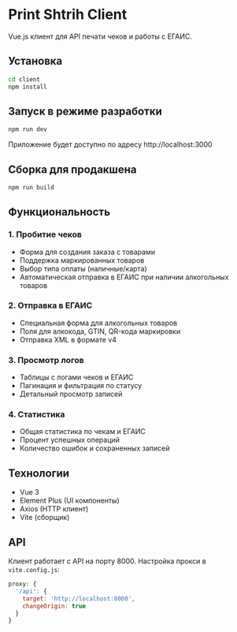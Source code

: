 # Print Shtrih Client

Vue.js клиент для API печати чеков и работы с ЕГАИС.

## Установка

```bash
cd client
npm install
```

## Запуск в режиме разработки

```bash
npm run dev
```

Приложение будет доступно по адресу http://localhost:3000

## Сборка для продакшена

```bash
npm run build
```

## Функциональность

### 1. Пробитие чеков
- Форма для создания заказа с товарами
- Поддержка маркированных товаров
- Выбор типа оплаты (наличные/карта)
- Автоматическая отправка в ЕГАИС при наличии алкогольных товаров

### 2. Отправка в ЕГАИС
- Специальная форма для алкогольных товаров
- Поля для алкокода, GTIN, QR-кода маркировки
- Отправка XML в формате v4

### 3. Просмотр логов
- Таблицы с логами чеков и ЕГАИС
- Пагинация и фильтрация по статусу
- Детальный просмотр записей

### 4. Статистика
- Общая статистика по чекам и ЕГАИС
- Процент успешных операций
- Количество ошибок и сохраненных записей

## Технологии

- Vue 3
- Element Plus (UI компоненты)
- Axios (HTTP клиент)
- Vite (сборщик)

## API

Клиент работает с API на порту 8000. Настройка прокси в `vite.config.js`:

```javascript
proxy: {
  '/api': {
    target: 'http://localhost:8000',
    changeOrigin: true
  }
}
```

